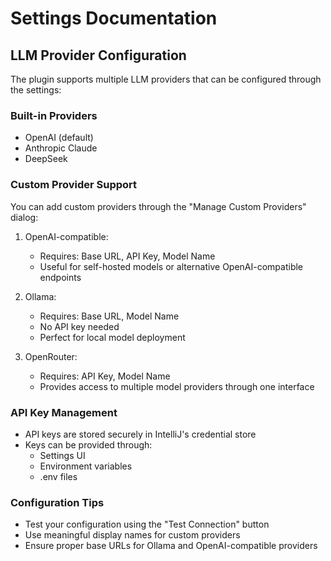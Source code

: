 # Settings Documentation

## LLM Provider Configuration

The plugin supports multiple LLM providers that can be configured through the settings:

### Built-in Providers
- OpenAI (default)
- Anthropic Claude
- DeepSeek

### Custom Provider Support
You can add custom providers through the "Manage Custom Providers" dialog:

1. OpenAI-compatible:
   - Requires: Base URL, API Key, Model Name
   - Useful for self-hosted models or alternative OpenAI-compatible endpoints

2. Ollama:
   - Requires: Base URL, Model Name
   - No API key needed
   - Perfect for local model deployment

3. OpenRouter:
   - Requires: API Key, Model Name
   - Provides access to multiple model providers through one interface

### API Key Management
- API keys are stored securely in IntelliJ's credential store
- Keys can be provided through:
  - Settings UI
  - Environment variables
  - .env files

### Configuration Tips
- Test your configuration using the "Test Connection" button
- Use meaningful display names for custom providers
- Ensure proper base URLs for Ollama and OpenAI-compatible providers
